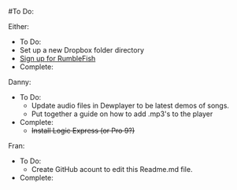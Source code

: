 #To Do:

Either: 
* To Do:
 * Set up a new Dropbox folder directory
 * [Sign up for RumbleFish](http://rumblefish.com/)
* Complete:

Danny:
* To Do:
  * Update audio files in Dewplayer to be latest demos of songs. 
  * Put together a guide on how to add .mp3's to the player
* Complete:
  * <strike>Install Logic Express (or Pro 9?)</strike>

Fran:
* To Do:
  * Create GitHub acount to edit this Readme.md file.
* Complete:
